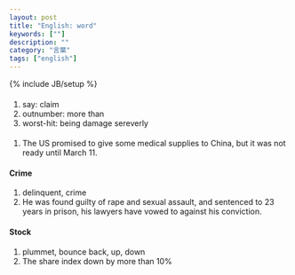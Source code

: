 ```yaml
---
layout: post
title: "English: word"
keywords: [""]
description: ""
category: "言葉"
tags: ["english"]
---
```

{% include JB/setup %}

####
1. say: claim
2. outnumber: more than
3. worst-hit: being damage sereverly


####
1. The US promised to give some medical supplies to China, but it was not ready
   until March 11.


#### Crime
1. delinquent, crime
2. He was found guilty of rape and sexual assault, and sentenced to 23 years in
   prison, his lawyers have vowed to against his conviction.

#### Stock
1. plummet, bounce back, up, down
1. The share index down by more than 10%

